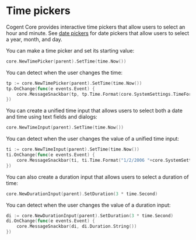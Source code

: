 # Time pickers

Cogent Core provides interactive time pickers that allow users to select an hour and minute. See [date pickers](date-pickers) for date pickers that allow users to select a year, month, and day.

You can make a time picker and set its starting value:

```Go
core.NewTimePicker(parent).SetTime(time.Now())
```

You can detect when the user changes the time:

```Go
tp := core.NewTimePicker(parent).SetTime(time.Now())
tp.OnChange(func(e events.Event) {
    core.MessageSnackbar(tp, tp.Time.Format(core.SystemSettings.TimeFormat()))
})
```

You can create a unified time input that allows users to select both a date and time using text fields and dialogs:

```Go
core.NewTimeInput(parent).SetTime(time.Now())
```

You can detect when the user changes the value of a unified time input:

```Go
ti := core.NewTimeInput(parent).SetTime(time.Now())
ti.OnChange(func(e events.Event) {
    core.MessageSnackbar(ti, ti.Time.Format("1/2/2006 "+core.SystemSettings.TimeFormat()))
})
```

You can also create a duration input that allows users to select a duration of time:

```Go
core.NewDurationInput(parent).SetDuration(3 * time.Second)
```

You can detect when the user changes the value of a duration input:

```Go
di := core.NewDurationInput(parent).SetDuration(3 * time.Second)
di.OnChange(func(e events.Event) {
    core.MessageSnackbar(di, di.Duration.String())
})
```
